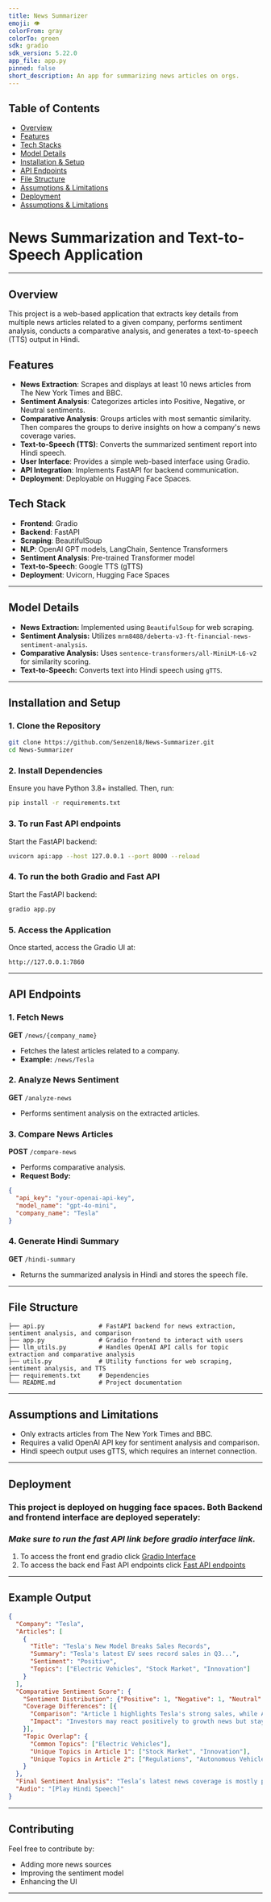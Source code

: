 ```yaml
---
title: News Summarizer
emoji: 👁
colorFrom: gray
colorTo: green
sdk: gradio
sdk_version: 5.22.0
app_file: app.py
pinned: false
short_description: An app for summarizing news articles on orgs.
---
```


## Table of Contents
- [Overview](#overview)
- [Features](#features)
- [Tech Stacks](#tech-stack)
- [Model Details](#model-details)
- [Installation & Setup](#installation--setup)
- [API Endpoints](#api-endpoints)
- [File Structure](#file-structure)
- [Assumptions & Limitations](#assumptions-&-limitations)
- [Deployment](#deployment)
- [Assumptions & Limitations](#assumptions-&-limitations)

# News Summarization and Text-to-Speech Application

---

## Overview
This project is a web-based application that extracts key details from multiple news articles related to a given company, performs sentiment analysis, conducts a comparative analysis, and generates a text-to-speech (TTS) output in Hindi.

## Features
- **News Extraction**: Scrapes and displays at least 10 news articles from The New York Times and BBC.
- **Sentiment Analysis**: Categorizes articles into Positive, Negative, or Neutral sentiments.
- **Comparative Analysis**: Groups articles with most semantic similarity. Then compares the groups to derive insights on how a company's news coverage varies.
- **Text-to-Speech (TTS)**: Converts the summarized sentiment report into Hindi speech.
- **User Interface**: Provides a simple web-based interface using Gradio.
- **API Integration**: Implements FastAPI for backend communication.
- **Deployment**: Deployable on Hugging Face Spaces.

## Tech Stack
- **Frontend**: Gradio
- **Backend**: FastAPI
- **Scraping**: BeautifulSoup
- **NLP**: OpenAI GPT models, LangChain, Sentence Transformers
- **Sentiment Analysis**: Pre-trained Transformer model
- **Text-to-Speech**: Google TTS (gTTS)
- **Deployment**: Uvicorn, Hugging Face Spaces

---

## Model Details
- **News Extraction:** Implemented using `BeautifulSoup` for web scraping.
- **Sentiment Analysis:** Utilizes `mrm8488/deberta-v3-ft-financial-news-sentiment-analysis`.
- **Comparative Analysis:** Uses `sentence-transformers/all-MiniLM-L6-v2` for similarity scoring.
- **Text-to-Speech:** Converts text into Hindi speech using `gTTS`.

---

## Installation and Setup

### 1. Clone the Repository
```bash
git clone https://github.com/Senzen18/News-Summarizer.git
cd News-Summarizer
```

### 2. Install Dependencies
Ensure you have Python 3.8+ installed. Then, run:
```bash
pip install -r requirements.txt
```

### 3. To run Fast API endpoints
Start the FastAPI backend:
```bash
uvicorn api:app --host 127.0.0.1 --port 8000 --reload
```

### 4. To run the both Gradio and Fast API
Start the FastAPI backend:
```bash
gradio app.py
```

### 5. Access the Application
Once started, access the Gradio UI at:
```
http://127.0.0.1:7860
```

---

## API Endpoints

### 1. Fetch News
**GET** `/news/{company_name}`
- Fetches the latest articles related to a company.
- **Example:** `/news/Tesla`

### 2. Analyze News Sentiment
**GET** `/analyze-news`
- Performs sentiment analysis on the extracted articles.

### 3. Compare News Articles
**POST** `/compare-news`
- Performs comparative analysis.
- **Request Body:**
```json
{
  "api_key": "your-openai-api-key",
  "model_name": "gpt-4o-mini",
  "company_name": "Tesla"
}
```

### 4. Generate Hindi Summary 
**GET** `/hindi-summary`
- Returns the summarized analysis in Hindi and stores the speech file.

---

## File Structure
```
├── api.py               # FastAPI backend for news extraction, sentiment analysis, and comparison
├── app.py               # Gradio frontend to interact with users
├── llm_utils.py         # Handles OpenAI API calls for topic extraction and comparative analysis
├── utils.py             # Utility functions for web scraping, sentiment analysis, and TTS
├── requirements.txt     # Dependencies
└── README.md            # Project documentation
```

---

## Assumptions and Limitations
- Only extracts articles from The New York Times and BBC.
- Requires a valid OpenAI API key for sentiment analysis and comparison.
- Hindi speech output uses gTTS, which requires an internet connection.

---

## Deployment
### This project is deployed on hugging face spaces. Both Backend and frontend interface are deployed seperately:
### *Make sure to run the fast API link before gradio interface link.*
1. To access the front end gradio click [Gradio Interface](https://senzen-news-summarizer-interface.hf.space)
2. To access the back end Fast API endpoints click [Fast API endpoints](https://senzen-back-end.hf.space)

---

## Example Output
```json
{
  "Company": "Tesla",
  "Articles": [
    {
      "Title": "Tesla's New Model Breaks Sales Records",
      "Summary": "Tesla's latest EV sees record sales in Q3...",
      "Sentiment": "Positive",
      "Topics": ["Electric Vehicles", "Stock Market", "Innovation"]
    }
  ],
  "Comparative Sentiment Score": {
    "Sentiment Distribution": {"Positive": 1, "Negative": 1, "Neutral": 0},
    "Coverage Differences": [{
      "Comparison": "Article 1 highlights Tesla's strong sales, while Article 2 discusses regulatory issues.",
      "Impact": "Investors may react positively to growth news but stay cautious due to regulatory scrutiny."
    }],
    "Topic Overlap": {
      "Common Topics": ["Electric Vehicles"],
      "Unique Topics in Article 1": ["Stock Market", "Innovation"],
      "Unique Topics in Article 2": ["Regulations", "Autonomous Vehicles"]
    }
  },
  "Final Sentiment Analysis": "Tesla’s latest news coverage is mostly positive. Potential stock growth expected.",
  "Audio": "[Play Hindi Speech]"
}
```

---

## Contributing
Feel free to contribute by:
- Adding more news sources
- Improving the sentiment model
- Enhancing the UI

---


